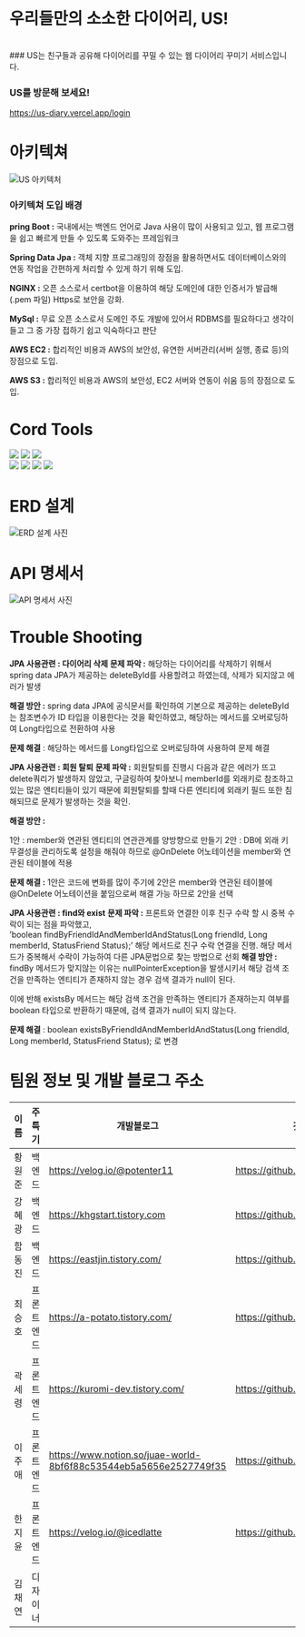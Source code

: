 # 우리들만의 소소한 다이어리, US!
<br/> 
### US는 친구들과 공유해 다이어리를 꾸밀 수 있는 웹 다이어리 꾸미기 서비스입니다.

### US를 방문해 보세요!
https://us-diary.vercel.app/login

# 아키텍쳐

![US 아키텍처](https://s3-us-west-2.amazonaws.com/secure.notion-static.com/d0c65400-6f07-4f49-9961-b5d02363443a/Untitled.png)

### 아키텍쳐 도입 배경
**pring Boot :** 국내에서는 백엔드 언어로 Java 사용이 많이 사용되고 있고, 웹 프로그램을 쉽고 빠르게 만들 수 있도록 도와주는 프레임워크  

**Spring Data Jpa :** 객체 지향 프로그래밍의 장점을 활용하면서도 데이터베이스와의 연동 작업을 간편하게 처리할 수 있게 하기 위해 도입.

**NGINX :** 오픈 소스로서 certbot을 이용하여 해당 도메인에 대한 인증서가 발급해(.pem 파일) Https로 보안을 강화.

**MySql :** 무료 오픈 소스로서 도메인 주도 개발에 있어서 RDBMS를 필요하다고 생각이 들고 그 중 가장 접하기 쉽고 익숙하다고 판단

**AWS EC2 :** 합리적인 비용과 AWS의 보안성, 유연한 서버관리(서버 실행, 종료 등)의 장점으로 도입.

**AWS S3 :** 합리적인 비용과 AWS의 보안성, EC2 서버와 연동이 쉬움 등의 장점으로 도입.

# Cord Tools
 <img src="https://img.shields.io/badge/Spring-green?style=for-the-badge&logo=Spring&logoColor=#6DB33F"> <img src="https://img.shields.io/badge/Spring Boot-green?style=for-the-badge&logo=Spring Boot&logoColor=#6DB33F"> <img src="https://img.shields.io/badge/Spring Security-green?style=for-the-badge&logo=Spring Security&logoColor=#6DB33F">
<br/>
<img src="https://img.shields.io/badge/MySQL-4479A1?style=for-the-badge&logo=MySQL&logoColor=white"/>  <img src="https://img.shields.io/badge/Amazon RDS-527FFF?style=for-the-badge&logo=Amazon RDS&logoColor=white"/> <img src="https://img.shields.io/badge/Amazon EC2-FF9900?style=for-the-badge&logo=Amazon EC2&logoColor=white"/> <img src="https://img.shields.io/badge/Amazon%20S3-FF9900?style=for-the-badge&logo=Amazon%20S3&logoColor=white"/> 

# ERD 설계
![ERD 설계 사진](https://s3-us-west-2.amazonaws.com/secure.notion-static.com/631fb65d-1eab-4d0d-aa2c-d30fd2c5684d/Untitled.png)

# API 명세서
![API 명세서 사진](https://s3-us-west-2.amazonaws.com/secure.notion-static.com/631fb65d-1eab-4d0d-aa2c-d30fd2c5684d/Untitled.png)

# Trouble Shooting
**JPA 사용관련 : 다이어리 삭제**
**문제 파악 :** 해당하는 다이어리를 삭제하기 위해서 spring data JPA가 제공하는 deleteById를 사용할려고 하였는데, 삭제가 되지않고 에러가 발생

**해결 방안 :** spring data JPA에 공식문서를 확인하여 기본으로 제공하는 deleteById는 참조변수가 ID 타입을 이용한다는 것을 확인하였고, 해당하는 메서드를 오버로딩하여 Long타입으로 전환하여 사용

**문제 해결** : 해당하는 메서드를 Long타입으로 오버로딩하여 사용하여 문제 해결

**JPA 사용관련 : 회원 탈퇴**
**문제 파악 :** 회원탈퇴를 진행시 다음과 같은 에러가 뜨고 delete쿼리가 발생하지 않았고, 구글링하여 찾아보니 memberId를 외래키로 참조하고 있는 많은 엔티티들이 있기 때문에 회원탈퇴를 할때 다른 엔티티에 외래키 필드 또한 침해되므로 문제가 발생하는 것을 확인. 

**해결 방안 :** 

1안 : member와 연관된 엔티티의 연관관계를 양방향으로 만들기
2안 : DB에 외래 키 무결성을 관리하도록 설정을 해줘야 하므로 @OnDelete 어노테이션을    member와 연관된 테이블에 적용

**문제 해결 :** 1안은 코드에 변화를 많이 주기에 2안은 member와 연관된 테이블에 @OnDelete 어노테이션을 붙임으로써 해결 가능 하므로 2안을 선택

**JPA 사용관련 : find와 exist**
**문제 파악 :** 프론트와 연결한 이후 친구 수락 할 시 중복 수락이 되는 점을 파악했고,  
’boolean findByFriendIdAndMemberIdAndStatus(Long friendId, Long memberId, StatusFriend Status);’ 해당 메서드로 친구 수락 연결을 진행. 해당 메서드가 중복해서 수락이 가능하여 다른 JPA문법으로 찾는 방법으로 선회
**해결 방안 :** findBy 메서드가 맞지않는 이유는 nullPointerException을 발생시키서 해당 검색 조건을 만족하는 엔티티가 존재하지 않는 경우 검색 결과가 null이 된다.

이에 반해 existsBy 메서드는 해당 검색 조건을 만족하는 엔티티가 존재하는지 여부를 boolean 타입으로 반환하기 때문에, 검색 결과가 null이 되지 않는다.

**문제 해결** :  boolean existsByFriendIdAndMemberIdAndStatus(Long friendId, Long memberId, StatusFriend Status); 로 변경
# 팀원 정보 및 개발 블로그 주소

| 이름 | 주특기 | 개발블로그 | 깃허브 |
| --- | --- | --- | --- |
| 황원준 |백엔드| https://velog.io/@potenter11 | https://github.com/1juuun |
| 강혜광 |백엔드| https://khgstart.tistory.com | https://github.com/kingaser |
| 함동진 |백엔드| https://eastjin.tistory.com/ | https://github.com/eastjin |
| 최승호 |프론트엔드| https://a-potato.tistory.com/ | https://github.com/boompeak |
| 곽세령 |프론트엔드| https://kuromi-dev.tistory.com/ | https://github.com/seryoungk |
| 이주애 |프론트엔드| https://www.notion.so/juae-world-8bf6f88c53544eb5a5656e2527749f35 | https://github.com/leejuae1020 |
| 한지윤 |프론트엔드| https://velog.io/@icedlatte | https://github.com/JellyKingdom |
| 김채연 |디자이너|  |

